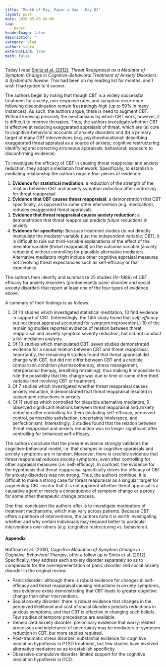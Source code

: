 ```yaml
---
title: "Month of May, Paper a Day - Day 03"
layout: post
date: 2020-05-03 00:00
tag:
  - paper
headerImage: false
description: ""
category: blog
author: szoro
externalLink: true
math: false
---
```


Today I read [Smits et al. (2012)](https://www.ncbi.nlm.nih.gov/pmc/articles/PMC3404225/), *Threat Reappraisal as a Mediator of Symptom Change in Cognitive-Behavioral Treatment of Anxiety Disorders: A Systematic Review*. This had been on my reading list for months, and I wish I had gotten to it sooner.

The authors begin by noting that though CBT is a widely successful treatment for anxiety, non-response rates and symptom recurrence following discontinuation remain frustratingly high (up to 50% in many instances). As such, the authors argue, there is need to augment CBT. Without knowing precisely the mechanisms by which CBT work, however, it is difficult to improve therapies. Thus, the authors investigate whether CBT is effective at reducing exaggerated appraisals of threat, which are (a) core to cognitive-behavioral accounts of anxiety disorders and (b) a primary target of many CBT interventions (e.g. psychoeducational: describing exaggerated threat appraisal as a source of anxiety; cognitive restructuring: identifying and correcting erroneous appraisals; behavioral: exposure to disconfirming evidence).

To investigate the efficacy of CBT in causing threat reappraisal and anxiety reduction, they adopt a mediation framework. Specifically, to establish a mediating relationship the authors require four pieces of evidence:

1. **Evidence for statistical mediation:** a reduction of the strength of the relation between CBT and anxiety symptom reduction after controlling for threat reappraisal
2. **Evidence that CBT causes threat reappraisal:** a demonstration that CBT specifically, as opposed to some other intervention (e.g. medication), reduces exaggerated threat appraisals.
3. **Evidence that threat reappraisal causes anxiety reduction:** a demonstration that threat reappraisal predicts *future* reductions in anxiety.
4. **Evidence for specificity:** Because treatment studies do not directly manipulate the mediator variable (just the independent variable; CBT), it is difficult to rule out third-variable explanations of the effect of the mediator variable (threat reappraisal) on the outcome variable (anxiety reduction) without controlling for plausible alternative mediators. Alternative mediators might include other cognitive appraisal measures not involving threat expectancies such as self-efficacy or fear expectancy.

The authors then identify and summarize 25 studies (N=1986) of CBT efficacy for anxiety disorders (predominantly panic disorder and social anxiety disorder) that report at least one of the four types of evidence above.

A summary of their findings is as follows:

1. Of 14 studies which investigated statistical meditation, 13 find evidence in support of CBT. (Interestingly, the 14th study found that *self-efficacy* but not threat appraisal accounted for symptom improvement.) 10 of the remaining studies reported evidence of relation between threat reappraisal and anxiety symptom severity reduction, but did not conduct a full mediation analysis.
2. Of 13 studies which manipulated CBT, seven studies demonstrated evidence for a causal relation between CBT and threat reappraisal. Importantly, the remaining 6 studies found that threat appraisal did change with CBT, but did not differ between CBT and a credible comparison condition pharmacotherapy, stress management, interpersonal therapy, breathing retraining), thus making it impossible to rule the possibility that this change was due to time or some other third variable (not involving CBT or treatment).
3. Of 7 studies which investigated whether threat reappraisal causes anxiety reduction, 6 demonstrated that threat reappraisal resulted in subsequent reductions in anxiety.
4. Of 11 studies which controlled for plausible alternative mediators, 9 observed significant relations between threat reappraisal and anxiety reduction after controlling for them (including self-efficacy, perceived control, partnership satisfaction, uncertainty intolerance, and perfectionism). Interestingly, 2 studies found that the relation between threat reappraisal and anxiety reduction was no longer significant after controlling for enhanced self-efficacy.

The authors conclude that the present evidence strongly validates the cognitive-behavioral model, i.e. that changes in cognitive appraisals and anxiety symptoms are in tandem. Moreover, there is credible evidence that threat reappraisal reduces anxiety symptoms, even after controlling for other appraisal measures (i.e. self-efficacy). In contrast, the evidence for the hypothesis that threat reappraisal specifically drives the efficacy of CBT for anxiety disorders was not strong. Thus, the authors continue, it is difficult to make a strong case for threat reappraisal as a singular target for augmenting CBT insofar that it is not apparent whether threat appraisal is a causative agent or merely a consequence of symptom change or a proxy for some other therapeutic change process.

One final conclusion the authors offer is to investigate moderators of treatment mechanisms, which may vary across patients. Because CBT offers a plethora of interventions, the authors note it is worth investigating whether and why certain individuals may respond better to particular interventions over
others (e.g. (cognitive restructuring vs. behavioral).

#### Appendix
Hoffman et al. (2018), *Cognitive Mediation of Symptom Change in Cognitive-Behavioral Therapy*, offer a follow up to Smits et al. (2012). Specifically, they address each anxiety disorder separately so as to compensate for the overrepresentation of panic disorder and social anxiety disorder in the original review.  

- Panic disorder: although there is robust evidence for changes in self-efficacy and threat reappraisal causing reductions in anxiety symptoms, less evidence exists demonstrating that CBT leads to greater cognitive change than other interventions.
- Social anxiety disorder: there is robust evidence that changes in the perceived likelihood and cost of social blunders predicts reductions in anxious symptoms, and that CBT is effective in changing such beliefs. Few studies of temporal precedence are available.
- Generalized anxiety disorder: preliminary evidence that worry-related processes and intolerance of uncertainty may be mediators of symptom reduction in CBT, but more studies required.
- Post-traumatic stress disorder: substantial evidence for cognitive mediation hypothesis in PTSD treatment, but few studies have involved alternative mediators so as to establish specificity.
- Obsessive-compulsive disorder: limited support for the cognitive mediation hypothesis in OCD.
